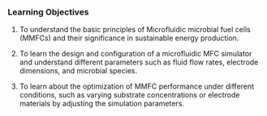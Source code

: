### Learning Objectives

1. To understand the basic principles of Microfluidic microbial fuel cells (MMFCs) and their significance in sustainable energy production.

2. To learn the design and configuration of a microfluidic MFC simulator and understand different parameters such as fluid flow rates, electrode dimensions, and microbial species.

3. To learn about the optimization of MMFC performance under different conditions, such as varying substrate concentrations or electrode materials by adjusting the simulation parameters.

